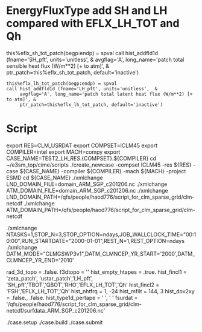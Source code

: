 # EnergyFluxType add SH and LH  compared with EFLX_LH_TOT and Qh

  this%eflx_sh_tot_patch(begp:endp) = spval
    call hist_addfld1d (fname='SH_pft', units='unitless',  &
         avgflag='A', long_name='patch total sensible heat flux (W/m**2) [+ to atm]', &
         ptr_patch=this%eflx_sh_tot_patch, default='inactive')
		 
	this%eflx_lh_tot_patch(begp:endp) = spval
    call hist_addfld1d (fname='LH_pft', units='unitless',  &
         avgflag='A', long_name='patch total latent heat flux (W/m**2) [+ to atm]', &
         ptr_patch=this%eflx_lh_tot_patch, default='inactive')
	 
	 
	 
 # Script
export RES=CLM_USRDAT
export COMPSET=ICLM45 
export COMPILER=intel 
export MACH=compy 
export CASE_NAME=TEST2_LH_${RES}.${COMPSET}.${COMPILER}
cd ~/e3sm_top/cime/scripts 
./create_newcase -compset ICLM45 -res ${RES} -case ${CASE_NAME} -compiler ${COMPILER} -mach ${MACH} -project ESMD 
cd ${CASE_NAME}
./xmlchange LND_DOMAIN_FILE=domain_ARM_SGP_c201206.nc 
./xmlchange ATM_DOMAIN_FILE=domain_ARM_SGP_c201206.nc 
./xmlchange LND_DOMAIN_PATH=/qfs/people/haod776/script_for_clm_sparse_grid/clm-netcdf 
./xmlchange ATM_DOMAIN_PATH=/qfs/people/haod776/script_for_clm_sparse_grid/clm-netcdf

./xmlchange NTASKS=1,STOP_N=3,STOP_OPTION=ndays,JOB_WALLCLOCK_TIME="00:10:00",RUN_STARTDATE="2000-01-01",REST_N=1,REST_OPTION=ndays
./xmlchange DATM_MODE="CLMGSWP3v1",DATM_CLMNCEP_YR_START='2000',DATM_CLMNCEP_YR_END='2010'

rad_3d_topo = .false.
f3dtopo = ''
hist_empty_htapes = .true.
hist_fincl1 = 'zeta_patch', 'ustar_patch','LH_pft', 'SH_pft','TBOT','QBOT','RHO','EFLX_LH_TOT','Qh'
hist_fincl2 = 'FSH','EFLX_LH_TOT','Qh'
hist_nhtfrq = 1, -24
hist_mfilt  = 144, 3
hist_dov2xy = .false., .false.
hist_type1d_pertape = ' ', ' '
fsurdat = '/qfs/people/haod776/script_for_clm_sparse_grid/clm-netcdf/surfdata_ARM_SGP_c201206.nc'


./case.setup
./case.build
./case.submit


